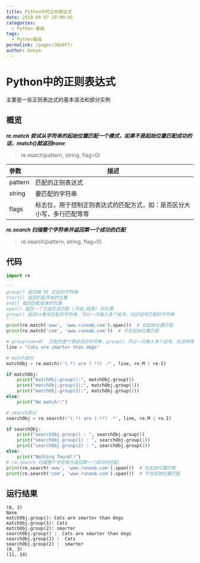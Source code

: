 ```yaml
---
title: Python中的正则表达式
date: 2018-08-07 20:00:45
categories: 
  - Python-基础
tags: 
  - Python基础
permalink: /pages/38b0ff/
author: benym
---
```


# Python中的正则表达式

主要是一些正则表达式的基本语法和部分实例

## 概览

***re.match 尝试从字符串的起始位置匹配一个模式，如果不是起始位置匹配成功的话，match()就返回none***

> re.match(pattern,  string,  flag=0)

| 参数    | 描述                                                         |
| :------ | ------------------------------------------------------------ |
| pattern | 匹配的正则表达式                                             |
| string  | 要匹配的字符串                                               |
| flags   | 标志位，用于控制正则表达式的匹配方式，如：是否区分大小写，多行匹配等等 |

***re.search 扫描整个字符串并返回第一个成功的匹配***

> re.search(pattern,  string,  flag=0)



## 代码

```python
import re

'''
group() 返回被 RE 匹配的字符串
start() 返回匹配开始的位置
end() 返回匹配结束的位置
span() 返回一个元组包含匹配 (开始,结束) 的位置
group() 返回re整体匹配的字符串，可以一次输入多个组号，对应组号匹配的字符串
'''
print(re.match('www', 'www.runoob.com').span())  # 在起始位置匹配
print(re.match('com', 'www.runoob.com'))  # 不在起始位置匹配

# group(num=0)  匹配的整个表达式的字符串，group() 可以一次输入多个组号，在这种情况下它将返回一个包含那些组所对应值的元组。
line = "Cats are smarter than dogs"

# match部分
matchObj = re.match(r'(.*) are (.*?) .*', line, re.M | re.I)

if matchObj:
    print("matchObj.group():", matchObj.group())
    print("matchObj.group(1):", matchObj.group(1))
    print("matchObj.group(2):", matchObj.group(2))
else:
    print("No match!!")

# search部分
searchObj = re.search(r'(.*) are (.*?) .*', line, re.M | re.I)

if searchObj:
    print("searchObj.group() : ", searchObj.group())
    print("searchObj.group(1) : ", searchObj.group(1))
    print("searchObj.group(2) : ", searchObj.group(2))
else:
    print("Nothing found!!")
# re.search 扫描整个字符串并返回第一个成功的匹配。
print(re.search('www', 'www.runoob.com').span())  # 在起始位置匹配
print(re.search('com', 'www.runoob.com').span())  # 不在起始位置匹配
```

## 运行结果

```
(0, 3)
None
matchObj.group(): Cats are smarter than dogs
matchObj.group(1): Cats
matchObj.group(2): smarter
searchObj.group() :  Cats are smarter than dogs
searchObj.group(1) :  Cats
searchObj.group(2) :  smarter
(0, 3)
(11, 14)
```



